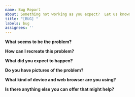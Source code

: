 ```yaml
---
name: Bug Report
about: Something not working as you expect?  Let us know!
title: "[BUG] "
labels: bug
assignees: ''
---
```


<!-- All fields are optional, but the more you can provide, and sooner we can help. -->

**What seems to be the problem?**

<!--
  Give a description of your problem, keeping in mind that this is a public forum.
  Keep confidential details confidential!
-->

**How can I recreate this problem?**

<!--
  Problems are always solved faster when they can be recreated.
  Describe the steps you followed to make the problem happen.
-->

**What did you expect to happen?**

<!-- Obviously something else, or you wouldn't be here right now. :) -->

**Do you have pictures of the problem?**

<!-- If you can, add screenshots to help explain your problem. -->

**What kind of device and web browser are you using?**

<!--
  Is it a Windows machine running the latest version of Firefox?
  Is it an iPhone 11 running Safari?
-->

**Is there anything else you can offer that might help?**

<!-- Everything helps! -->


<!--
  Thanks for helping to make the Lot Occupancy System better!**
-->
